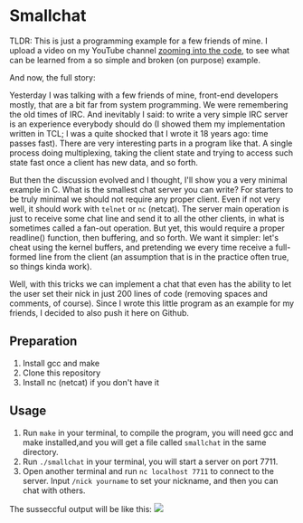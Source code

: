 # Smallchat

TLDR: This is just a programming example for a few friends of mine. I upload a video on my YouTube channel [zooming into the code](https://www.youtube.com/watch?v=eT02gzeLmF0), to see what can be learned from a so simple and broken (on purpose) example.

And now, the full story:

Yesterday I was talking with a few friends of mine, front-end developers mostly, that are a bit far from system programming. We were remembering the old times of IRC. And inevitably I said: to write a very simple IRC server is an experience everybody should do (I showed them my implementation written in TCL; I was a quite shocked that I wrote it 18 years ago: time passes fast). There are very interesting parts in a program like that. A single process doing multiplexing, taking the client state and trying to access such state fast once a client has new data, and so forth.

But then the discussion evolved and I thought, I'll show you a very minimal example in C. What is the smallest chat server you can write? For starters to be truly minimal we should not require any proper client. Even if not very well, it should work with `telnet` or `nc` (netcat). The server main operation is just to receive some chat line and send it to all the other clients, in what is sometimes called a fan-out operation. But yet, this would require a proper readline() function, then buffering, and so forth. We want it simpler: let's cheat using the kernel buffers, and pretending we every time receive a full-formed line from the client (an assumption that is in the practice often true, so things kinda work).

Well, with this tricks we can implement a chat that even has the ability to
let the user set their nick in just 200 lines of code (removing spaces
and comments, of course). Since I wrote this little program as an example for
my friends, I decided to also push it here on Github.

## Preparation
1. Install gcc and make
2. Clone this repository
3. Install nc (netcat) if you don't have it

## Usage 
1. Run `make` in your terminal, to compile the program, you will need gcc and make installed,and you will get a file called `smallchat` in the same directory.
2. Run `./smallchat` in your terminal, you will start a server on port 7711.
3. Open another terminal and run `nc localhost 7711` to connect to the server. Input `/nick yourname` to set your nickname, and then you can chat with others.

The susseccful output will be like this:
![](https://cdn.studyinglover.com/pic/2023/11/ec426ea656b4bd41bab7f5fcb559d54f.png)